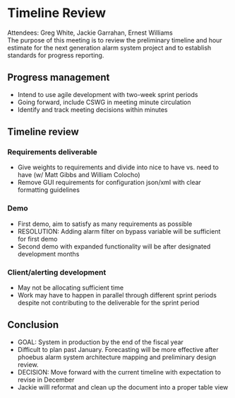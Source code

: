 # Timeline Review

Attendees: Greg White, Jackie Garrahan, Ernest Williams  
The purpose of this meeting is to review the preliminary timeline and hour estimate for the next generation alarm system project and to establish standards for progress reporting.

## Progress management
* Intend to use agile development with two-week sprint periods
* Going forward, include CSWG in meeting minute circulation
* Identify and track meeting decisions within minutes

## Timeline review
### Requirements deliverable
* Give weights to requirements and divide into nice to have vs. need to have (w/ Matt Gibbs and William Colocho)
* Remove GUI requirements for configuration json/xml with clear formatting guidelines

### Demo
* First demo, aim to satisfy as many requirements as possible
* RESOLUTION: Adding alarm filter on bypass variable will be sufficient for first demo
* Second demo with expanded functionality will be after designated development months

### Client/alerting development
* May not be allocating sufficient time
* Work may have to happen in parallel through different sprint periods despite not contributing to the deliverable for the sprint period

## Conclusion
* GOAL: System in production by the end of the fiscal year
* Difficult to plan past January. Forecasting will be more effective after phoebus alarm system architecture mapping and preliminary design review. 
* DECISION: Move forward with the current timeline with expectation to revise in December
* Jackie willl reformat and clean up the document into a proper table view